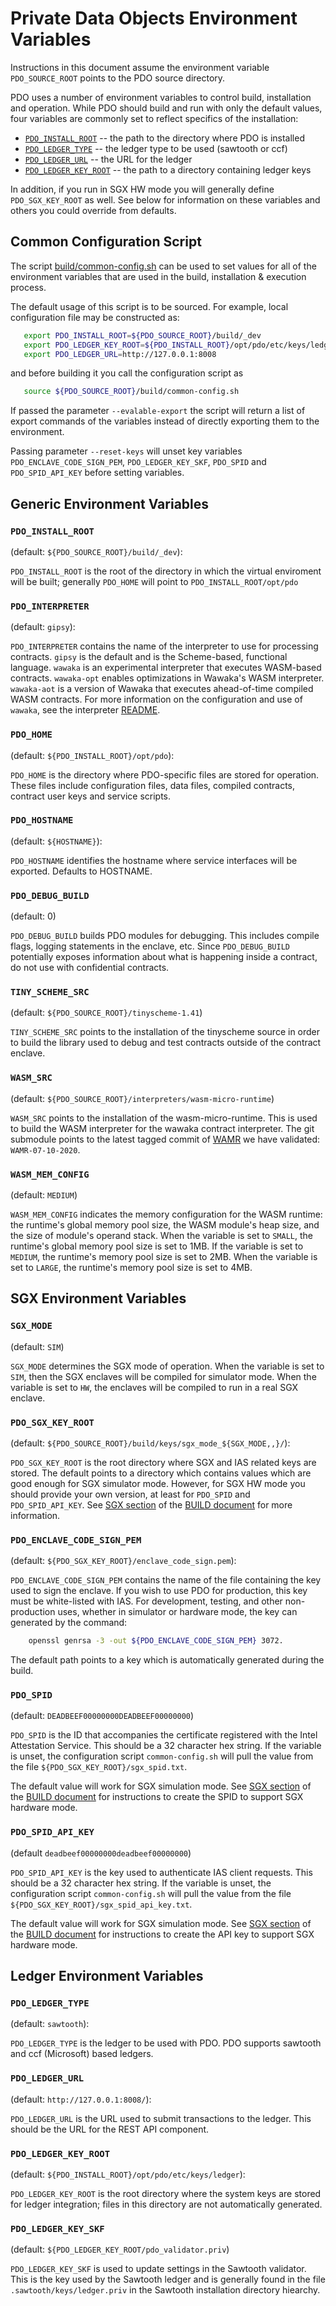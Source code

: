 <!---
Licensed under Creative Commons Attribution 4.0 International License
https://creativecommons.org/licenses/by/4.0/
--->
# Private Data Objects Environment Variables

Instructions in this document assume the environment variable
`PDO_SOURCE_ROOT` points to the PDO source directory.

PDO uses a number of environment variables to control build,
installation and operation. While PDO should build and run with only the
default values, four variables are commonly set to reflect specifics of
the installation:

  * [`PDO_INSTALL_ROOT`](#pdo_install_root) -- the path to the directory where PDO is installed
  * [`PDO_LEDGER_TYPE`](#pdo_ledger_type) -- the ledger type to be used (sawtooth or ccf)
  * [`PDO_LEDGER_URL`](#pdo_ledger_url) -- the URL for the ledger
  * [`PDO_LEDGER_KEY_ROOT`](#pdo_ledger_key_root) -- the path to a directory containing ledger keys


In addition, if you run in SGX HW mode you will generally define
`PDO_SGX_KEY_ROOT` as well. See below for information on these variables
and others you could override from defaults.

<!-- -------------------------------------------------- -->
<!-- -------------------------------------------------- -->
## Common Configuration Script

The script
[build/common-config.sh](../build/common-config.sh)
can be used to set values for all of the environment variables that are
used in the build, installation & execution process.

The default usage of this script is to be sourced. For example, local
configuration file may be constructed as:

```bash
   export PDO_INSTALL_ROOT=${PDO_SOURCE_ROOT}/build/_dev
   export PDO_LEDGER_KEY_ROOT=${PDO_INSTALL_ROOT}/opt/pdo/etc/keys/ledger
   export PDO_LEDGER_URL=http://127.0.0.1:8008
```
and before building it you call the configuration script as

```bash
   source ${PDO_SOURCE_ROOT}/build/common-config.sh
```

If passed the parameter `--evalable-export` the script will return a
list of export commands of the variables instead of directly exporting
them to the environment.

Passing parameter `--reset-keys` will unset key variables
`PDO_ENCLAVE_CODE_SIGN_PEM`, `PDO_LEDGER_KEY_SKF`,
`PDO_SPID` and `PDO_SPID_API_KEY` before setting variables.

<!-- -------------------------------------------------- -->
<!-- -------------------------------------------------- -->
## Generic Environment Variables

<!-- -------------------------------------------------- -->
### `PDO_INSTALL_ROOT`
(default: `${PDO_SOURCE_ROOT}/build/_dev`):

`PDO_INSTALL_ROOT` is the root of the directory in which the virtual
enviroment will be built; generally `PDO_HOME` will point to
`PDO_INSTALL_ROOT/opt/pdo`

<!-- -------------------------------------------------- -->
### `PDO_INTERPRETER`
(default: `gipsy`):

`PDO_INTERPRETER` contains the name of the interpreter to use for
processing contracts. `gipsy` is the default and is the Scheme-based,
functional language. `wawaka` is an experimental interpreter that
executes WASM-based contracts. `wawaka-opt` enables optimizations
in Wawaka's WASM interpreter. `wawaka-aot` is a version of Wawaka that
executes ahead-of-time compiled WASM contracts.
For more information on the configuration
and use of `wawaka`, see the interpreter
[README](../common/interpreter/wawaka/README.md).

<!-- -------------------------------------------------- -->
### `PDO_HOME`
(default: `${PDO_INSTALL_ROOT}/opt/pdo`):

`PDO_HOME` is the directory where PDO-specific files are stored for
operation. These files include configuration files, data files, compiled
contracts, contract user keys and service scripts.

<!-- -------------------------------------------------- -->
### `PDO_HOSTNAME`
(default: `${HOSTNAME}`):

`PDO_HOSTNAME` identifies the hostname where service interfaces
will be exported. Defaults to HOSTNAME.

<!-- -------------------------------------------------- -->
### `PDO_DEBUG_BUILD`
(default: 0)

`PDO_DEBUG_BUILD` builds PDO modules for debugging. This includes
compile flags, logging statements in the enclave, etc. Since
`PDO_DEBUG_BUILD` potentially exposes information about what is
happening inside a contract, do not use with confidential contracts.

<!-- -------------------------------------------------- -->
### `TINY_SCHEME_SRC`
(default: `${PDO_SOURCE_ROOT}/tinyscheme-1.41`)

`TINY_SCHEME_SRC` points to the installation of the tinyscheme source in
order to build the library used to debug and test contracts outside of
the contract enclave.

<!-- -------------------------------------------------- -->
### `WASM_SRC`
(default: `${PDO_SOURCE_ROOT}/interpreters/wasm-micro-runtime`)

`WASM_SRC` points to the installation of the wasm-micro-runtime. This
is used to build the WASM interpreter for the wawaka contract interpreter.
The git submodule points to the latest tagged commit of [WAMR](https://github.com/bytecodealliance/wasm-micro-runtime) we have validated:
`WAMR-07-10-2020`.

<!-- -------------------------------------------------- -->
### `WASM_MEM_CONFIG`
(default: `MEDIUM`)

`WASM_MEM_CONFIG` indicates the memory configuration for the
WASM runtime: the runtime's global memory pool size,
the WASM module's heap size, and the size of module's
operand stack.
When the variable is set to `SMALL`, the runtime's global memory
pool size is set to 1MB.
If the variable is set to `MEDIUM`, the runtime's memory pool
size is set to 2MB.
When the variable is set to `LARGE`, the runtime's memory
pool size is set to 4MB.

<!-- -------------------------------------------------- -->
<!-- -------------------------------------------------- -->
## SGX Environment Variables

<!-- -------------------------------------------------- -->
### `SGX_MODE`
(default: `SIM`)

`SGX_MODE` determines the SGX mode of operation. When the variable is
set to `SIM`, then the SGX enclaves will be compiled for simulator
mode. When the variable is set to `HW`, the enclaves will be compiled to
run in a real SGX enclave.

<!-- -------------------------------------------------- -->
### `PDO_SGX_KEY_ROOT`
(default: `${PDO_SOURCE_ROOT}/build/keys/sgx_mode_${SGX_MODE,,}/`):

`PDO_SGX_KEY_ROOT` is the root directory where SGX and IAS related keys
are stored. The default points to a directory which contains values
which are good enough for SGX simulator mode. However, for SGX HW mode
you should provide your own version, at least for `PDO_SPID` and
`PDO_SPID_API_KEY`. See [SGX section](install.md#SGX) of the
[BUILD document](install.md) for more information.

<!-- -------------------------------------------------- -->
### `PDO_ENCLAVE_CODE_SIGN_PEM`
(default: `${PDO_SGX_KEY_ROOT}/enclave_code_sign.pem`):

`PDO_ENCLAVE_CODE_SIGN_PEM` contains the name of the file containing the
key used to sign the enclave. If you wish to use PDO for production,
this key must be white-listed with IAS.  For development, testing, and
other non-production uses, whether in simulator or hardware mode, the
key can generated by the command:

```bash
    openssl genrsa -3 -out ${PDO_ENCLAVE_CODE_SIGN_PEM} 3072.
```

The default path points to a key which is automatically generated during
the build.

<!-- -------------------------------------------------- -->
### `PDO_SPID`
(default: `DEADBEEF00000000DEADBEEF00000000`)

`PDO_SPID` is the ID that accompanies the certificate registered with
the Intel Attestation Service. This should be a 32 character hex
string. If the variable is unset, the configuration script
`common-config.sh` will pull the value from the file
`${PDO_SGX_KEY_ROOT}/sgx_spid.txt`.

The default value will work for SGX simulation mode. See
[SGX section](install.md#SGX) of the [BUILD document](install.md) for
instructions to create the SPID to support SGX hardware mode.

<!-- -------------------------------------------------- -->
### `PDO_SPID_API_KEY`
(default `deadbeef00000000deadbeef00000000`)

`PDO_SPID_API_KEY` is the key used to authenticate IAS client
requests. This should be a 32 character hex string.
If the variable is unset, the configuration script
`common-config.sh` will pull the value from the file
`${PDO_SGX_KEY_ROOT}/sgx_spid_api_key.txt`.

The default value will work for SGX simulation mode. See
[SGX section](install.md#SGX) of the [BUILD document](install.md) for
instructions to create the API key to support SGX hardware mode.

<!-- -------------------------------------------------- -->
<!-- -------------------------------------------------- -->
## Ledger Environment Variables

<!-- -------------------------------------------------- -->
### `PDO_LEDGER_TYPE`
(default: `sawtooth`):

`PDO_LEDGER_TYPE` is the ledger to be used with PDO.
PDO supports sawtooth and ccf (Microsoft) based ledgers.

<!-- -------------------------------------------------- -->
### `PDO_LEDGER_URL`
(default: `http://127.0.0.1:8008/`):

`PDO_LEDGER_URL` is the URL used to submit transactions to the
ledger. This should be the URL for the REST API component.

<!-- -------------------------------------------------- -->
### `PDO_LEDGER_KEY_ROOT`
(default: `${PDO_INSTALL_ROOT}/opt/pdo/etc/keys/ledger`):

`PDO_LEDGER_KEY_ROOT` is the root directory where the system keys are
stored for ledger integration; files in this directory are not
automatically generated.

<!-- -------------------------------------------------- -->
### `PDO_LEDGER_KEY_SKF`
(default: `${PDO_LEDGER_KEY_ROOT/pdo_validator.priv`)

`PDO_LEDGER_KEY_SKF` is used to update settings in the Sawtooth
validator. This is the key used by the Sawtooth ledger and is generally
found in the file `.sawtooth/keys/ledger.priv` in the Sawtooth
installation directory hiearchy.
